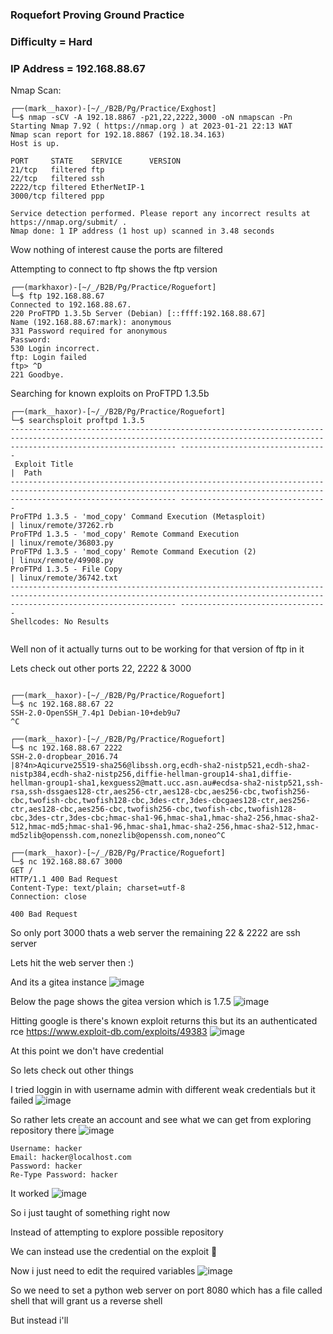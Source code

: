### Roquefort Proving Ground Practice

### Difficulty = Hard

### IP Address = 192.168.88.67

Nmap Scan: 

```                                                                                                                                                                                                               
┌──(mark__haxor)-[~/_/B2B/Pg/Practice/Exghost]
└─$ nmap -sCV -A 192.18.8867 -p21,22,2222,3000 -oN nmapscan -Pn
Starting Nmap 7.92 ( https://nmap.org ) at 2023-01-21 22:13 WAT
Nmap scan report for 192.18.8867 (192.18.34.163)
Host is up.

PORT     STATE    SERVICE      VERSION
21/tcp   filtered ftp
22/tcp   filtered ssh
2222/tcp filtered EtherNetIP-1
3000/tcp filtered ppp

Service detection performed. Please report any incorrect results at https://nmap.org/submit/ .
Nmap done: 1 IP address (1 host up) scanned in 3.48 seconds
```

Wow nothing of interest cause the ports are filtered

Attempting to connect to ftp shows the ftp version

```
┌──(markhaxor)-[~/_/B2B/Pg/Practice/Roguefort]
└─$ ftp 192.168.88.67
Connected to 192.168.88.67.
220 ProFTPD 1.3.5b Server (Debian) [::ffff:192.168.88.67]
Name (192.168.88.67:mark): anonymous
331 Password required for anonymous
Password: 
530 Login incorrect.
ftp: Login failed
ftp> ^D
221 Goodbye.
```

Searching for known exploits on ProFTPD 1.3.5b

```
┌──(mark__haxor)-[~/_/B2B/Pg/Practice/Roguefort]
└─$ searchsploit proftpd 1.3.5 
--------------------------------------------------------------------------------------------------------------------------------------------------------------------------------- ---------------------------------
 Exploit Title                                                                                                                                                                   |  Path
--------------------------------------------------------------------------------------------------------------------------------------------------------------------------------- ---------------------------------
ProFTPd 1.3.5 - 'mod_copy' Command Execution (Metasploit)                                                                                                                        | linux/remote/37262.rb
ProFTPd 1.3.5 - 'mod_copy' Remote Command Execution                                                                                                                              | linux/remote/36803.py
ProFTPd 1.3.5 - 'mod_copy' Remote Command Execution (2)                                                                                                                          | linux/remote/49908.py
ProFTPd 1.3.5 - File Copy                                                                                                                                                        | linux/remote/36742.txt
--------------------------------------------------------------------------------------------------------------------------------------------------------------------------------- ---------------------------------
Shellcodes: No Results
                                                                                                                                                                                                                   
```

Well non of it actually turns out to be working for that version of ftp in it

Lets check out other ports 22, 2222 & 3000

```
                                                                                                                                                                                                                   
┌──(mark__haxor)-[~/_/B2B/Pg/Practice/Roguefort]
└─$ nc 192.168.88.67 22  
SSH-2.0-OpenSSH_7.4p1 Debian-10+deb9u7
^C
                                                                                                                                                                                                                   
┌──(mark__haxor)-[~/_/B2B/Pg/Practice/Roguefort]
└─$ nc 192.168.88.67 2222
SSH-2.0-dropbear_2016.74
|8?4n>Aqicurve25519-sha256@libssh.org,ecdh-sha2-nistp521,ecdh-sha2-nistp384,ecdh-sha2-nistp256,diffie-hellman-group14-sha1,diffie-hellman-group1-sha1,kexguess2@matt.ucc.asn.au#ecdsa-sha2-nistp521,ssh-rsa,ssh-dssgaes128-ctr,aes256-ctr,aes128-cbc,aes256-cbc,twofish256-cbc,twofish-cbc,twofish128-cbc,3des-ctr,3des-cbcgaes128-ctr,aes256-ctr,aes128-cbc,aes256-cbc,twofish256-cbc,twofish-cbc,twofish128-cbc,3des-ctr,3des-cbc;hmac-sha1-96,hmac-sha1,hmac-sha2-256,hmac-sha2-512,hmac-md5;hmac-sha1-96,hmac-sha1,hmac-sha2-256,hmac-sha2-512,hmac-md5zlib@openssh.com,nonezlib@openssh.com,noneo^C
                                                                                                                                                                                                                   
┌──(mark__haxor)-[~/_/B2B/Pg/Practice/Roguefort]
└─$ nc 192.168.88.67 3000
GET / 
HTTP/1.1 400 Bad Request
Content-Type: text/plain; charset=utf-8
Connection: close

400 Bad Request                                                                                                                                                                                                                   
```

So only port 3000 thats a web server the remaining 22 & 2222 are ssh server 

Lets hit the web server then :)

And its a gitea instance 
![image](https://user-images.githubusercontent.com/113513376/213887762-2a62f2ac-0602-431d-a9a7-c578690a4ed1.png)

Below the page shows the gitea version which is 1.7.5 
![image](https://user-images.githubusercontent.com/113513376/213887836-839434f2-7531-4a44-8396-abd184ece9e1.png)

Hitting google is there's known exploit returns this but its an authenticated rce https://www.exploit-db.com/exploits/49383
![image](https://user-images.githubusercontent.com/113513376/213887850-36539630-861f-4b08-bb91-a1d59766b08d.png)

At this point we don't have credential 

So lets check out other things

I tried loggin in with username admin with different weak credentials but it failed 
![image](https://user-images.githubusercontent.com/113513376/213887879-3922fd81-bbaa-4479-99b1-c5209dc01c20.png)

So rather lets create an account and see what we can get from exploring repository there
![image](https://user-images.githubusercontent.com/113513376/213887907-b49461db-ad6c-40ff-96cf-2895a781ee0a.png)

```
Username: hacker
Email: hacker@localhost.com
Password: hacker
Re-Type Password: hacker
```

It worked
![image](https://user-images.githubusercontent.com/113513376/213887963-c87992a7-ae17-49c2-b352-eac2758b529a.png)

So i just taught of something right now 

Instead of attempting to explore possible repository 

We can instead use the credential on the exploit 🙂

Now i just need to edit the required variables
![image](https://user-images.githubusercontent.com/113513376/213888032-ea6e6187-fd38-4276-ab0a-92b95539b337.png)


So we need to set a python web server on port 8080 which has a file called shell that will grant us a reverse shell 

But instead i'll 



